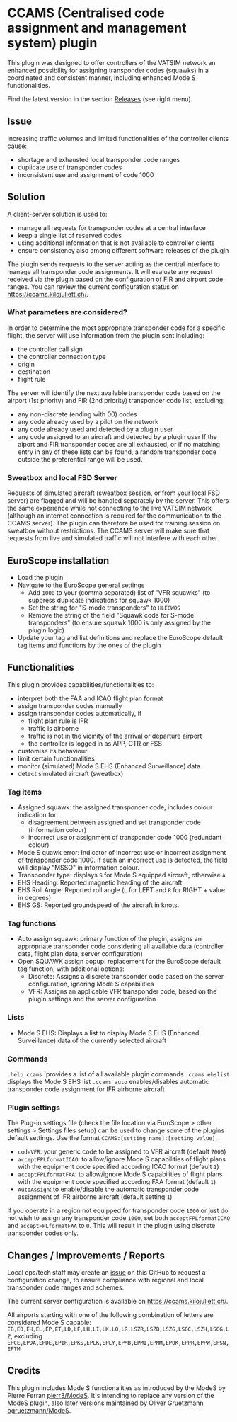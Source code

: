 # CCAMS (Centralised code assignment and management system) plugin

This plugin was designed to offer controllers of the VATSIM network an enhanced possibility for assigning transponder codes (squawks) in a coordinated and consistent manner, including enhanced Mode S functionalities.

Find the latest version in the section [Releases](https://github.com/kusterjs/CCAMS/releases) (see right menu).

## Issue
Increasing traffic volumes and limited functionalities of the controller clients cause:
* shortage and exhausted local transponder code ranges
* duplicate use of transponder codes
* inconsistent use and assignment of code 1000

## Solution
A client-server solution is used to:
* manage all requests for transponder codes at a central interface
* keep a single list of reserved codes
* using additional information that is not available to controller clients
* ensure consistency also among different software releases of the plugin

The plugin sends requests to the server acting as the central interface to manage all transponder code assignments. It will evaluate any request received via the plugin based on the configuration of FIR and airport code ranges. You can review the current configuration status on https://ccams.kilojuliett.ch/.

### What parameters are considered?
In order to determine the most appropriate transponder code for a specific flight, the server will use information from the plugin sent including:
* the controller call sign
* the controller connection type
* origin
* destination
* flight rule

The server will identify the next available transponder code based on the airport (1st priority) and FIR (2nd priority) transponder code list, excluding:
* any non-discrete (ending with 00) codes
* any code already used by a pilot on the network
* any code already used and detected by a plugin user
* any code assigned to an aircraft and detected by a plugin user
If the aiport and FIR transponder codes are all exhausted, or if no matching entry in any of these lists can be found, a random transponder code outside the preferential range will be used.

### Sweatbox and local FSD Server
Requests of simulated aircraft (sweatbox session, or from your local FSD server) are flagged and will be handled separately by the server. This offers the same experience while not connecting to the live VATSIM network (although an internet connection is required for the communication to the CCAMS server). The plugin can therefore be used for training session on sweatbox without restrictions. The CCAMS server will make sure that requests from live and simulated traffic will not interfere with each other.

## EuroScope installation
* Load the plugin
* Navigate to the EuroScope general settings
	* Add ```1000``` to your (comma separated) list of "VFR squawks" (to suppress duplicate indications for squawk 1000)
	* Set the string for "S-mode transponders" to ```HLEGWQS```
	* Remove the string of the field "Squawk code for S-mode transponders" (to ensure squawk 1000 is only assigned by the plugin logic)
* Update your tag and list definitions and replace the EuroScope default tag items and functions by the ones of the plugin

## Functionalities
This plugin provides capabilities/functionalities to:
* interpret both the FAA and ICAO flight plan format
* assign transponder codes manually
* assign transponder codes automatically, if
	* flight plan rule is IFR
	* traffic is airborne
	* traffic is not in the vicinity of the arrival or departure airport
	* the controller is logged in as APP, CTR or FSS
* customise its behaviour
* limit certain functionalities
* monitor (simulated) Mode S EHS (Enhanced Surveillance) data
* detect simulated aircraft (sweatbox)

### Tag items
* Assigned squawk: the assigned transponder code, includes colour indication for:
	* disagreement between assigned and set transponder code (information colour)
	* incorrect use or assignment of transponder code 1000 (redundant colour)
* Mode S quawk error: Indicator of incorrect use or incorrect assignment of transponder code 1000. If such an incorrect use is detected, the field will display "MSSQ" in information colour.
* Transponder type: displays ```S``` for Mode S equipped aircraft, otherwise ```A```
* EHS Heading: Reported magnetic heading of the aircraft
* EHS Roll Angle: Reported roll angle (```L``` for LEFT and ```R``` for RIGHT + value in degrees)
* EHS GS: Reported groundspeed of the aircraft in knots.

### Tag functions
* Auto assign squawk: primary function of the plugin, assigns an appropriate transponder code considering all available data (controller data, flight plan data, server configuration)
* Open SQUAWK assign popup: replacement for the EuroScope default tag function, with additional options:
	* Discrete: Assigns a discrete transponder code based on the server configuration, ignoring Mode S capabilities
	* VFR: Assigns an applicable VFR transponder code, based on the plugin settings and the server configuration

### Lists
* Mode S EHS: Displays a list to display Mode S EHS (Enhanced Surveillance) data of the currently selected aircraft

### Commands
```.help ccams``` `provides a list of all available plugin commands
```.ccams ehslist``` displays the Mode S EHS list
```.ccams auto``` enables/disables automatic transponder code assignment for IFR airborne aircraft

### Plugin settings
The Plug-in settings file (check the file location via EuroScope > other settings > Settings files setup) can be used to change some of the plugins default settings. Use the format ```CCAMS:[setting name]:[setting value]```.
* ```codeVFR```: your generic code to be assigned to VFR aircraft (default ```7000```)
* ```acceptFPLformatICAO```: to allow/ignore Mode S capabilities of flight plans with the equipment code specified according ICAO format (default ```1```)
* ```acceptFPLformatFAA```: to allow/ignore Mode S capabilities of flight plans with the equipment code specified according FAA format (default ```1```)
* ```AutoAssign```: to enable/disable the automatic transponder code assignment of IFR airborne aircraft (default setting ```1```)

If you operate in a region not equipped for transponder code ```1000``` or just do not wish to assign any transponder code ```1000```, set both ```acceptFPLformatICAO``` and ```acceptFPLformatFAA``` to ```0```. This will result in the plugin using discrete transponder codes only.

## Changes / Improvements / Reports
Local ops/tech staff may create an [issue](https://github.com/kusterjs/CCAMS/issues) on this GitHub to request a configuration change, to ensure compliance with regional and local transponder code ranges and schemes.

The current server configuration is available on https://ccams.kilojuliett.ch/.

All airports starting with one of the following combination of letters are considered Mode S capable:
```EB,ED,EH,EL,EP,ET,LD,LF,LH,LI,LK,LO,LR,LSZR,LSZB,LSZG,LSGC,LSZH,LSGG,LZ```, excluding ```EPCE,EPDA,EPDE,EPIR,EPKS,EPLK,EPLY,EPMB,EPMI,EPMM,EPOK,EPPR,EPPW,EPSN,EPTM```

## Credits
This plugin includes Mode S functionalities as introduced by the ModeS by Pierre Ferran [pierr3/ModeS](https://github.com/pierr3/ModeS). It's intending to replace any version of the ModeS plugin, also later versions maintained by Oliver Gruetzmann [ogruetzmann/ModeS](https://github.com/ogruetzmann/ModeS).